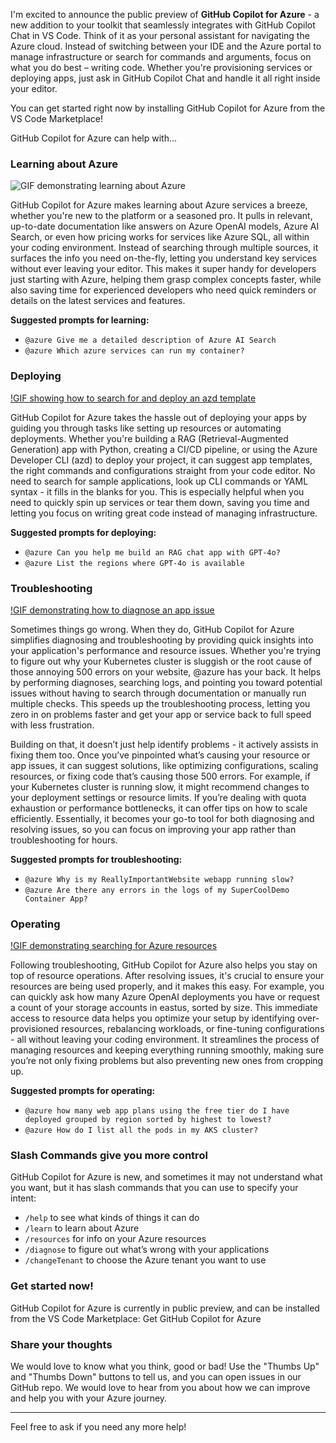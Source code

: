 I'm excited to announce the public preview of **GitHub Copilot for Azure** - a new addition to your toolkit that seamlessly integrates with GitHub Copilot Chat in VS Code. Think of it as your personal assistant for navigating the Azure cloud. Instead of switching between your IDE and the Azure portal to manage infrastructure or search for commands and arguments, focus on what you do best – writing code. Whether you're provisioning services or deploying apps, just ask in GitHub Copilot Chat and handle it all right inside your editor.

You can get started right now by installing GitHub Copilot for Azure from the VS Code Marketplace!

GitHub Copilot for Azure can help with...

### Learning about Azure

![GIF demonstrating learning about Azure](learn_10-11-2024.gif)

GitHub Copilot for Azure makes learning about Azure services a breeze, whether you're new to the platform or a seasoned pro. It pulls in relevant, up-to-date documentation like answers on Azure OpenAI models, Azure AI Search, or even how pricing works for services like Azure SQL, all within your coding environment. Instead of searching through multiple sources, it surfaces the info you need on-the-fly, letting you understand key services without ever leaving your editor. This makes it super handy for developers just starting with Azure, helping them grasp complex concepts faster, while also saving time for experienced developers who need quick reminders or details on the latest services and features.

**Suggested prompts for learning:**

- `@azure Give me a detailed description of Azure AI Search`
- `@azure Which azure services can run my container?`

### Deploying

[!GIF showing how to search for and deploy an azd template](deploy-init_10-11-2024.gif)

GitHub Copilot for Azure takes the hassle out of deploying your apps by guiding you through tasks like setting up resources or automating deployments. Whether you're building a RAG (Retrieval-Augmented Generation) app with Python, creating a CI/CD pipeline, or using the Azure Developer CLI (azd) to deploy your project, it can suggest app templates, the right commands and configurations straight from your code editor. No need to search for sample applications, look up CLI commands or YAML syntax - it fills in the blanks for you. This is especially helpful when you need to quickly spin up services or tear them down, saving you time and letting you focus on writing great code instead of managing infrastructure.

**Suggested prompts for deploying:**

- `@azure Can you help me build an RAG chat app with GPT-4o?`
- `@azure List the regions where GPT-4o is available`

### Troubleshooting

[!GIF demonstrating how to diagnose an app issue](diagnose-logs_10-11-2024.gif)

Sometimes things go wrong. When they do, GitHub Copilot for Azure simplifies diagnosing and troubleshooting by providing quick insights into your application's performance and resource issues. Whether you're trying to figure out why your Kubernetes cluster is sluggish or the root cause of those annoying 500 errors on your website, @azure has your back. It helps by performing diagnoses, searching logs, and pointing you toward potential issues without having to search through documentation or manually run multiple checks. This speeds up the troubleshooting process, letting you zero in on problems faster and get your app or service back to full speed with less frustration.

Building on that, it doesn’t just help identify problems - it actively assists in fixing them too. Once you’ve pinpointed what’s causing your resource or app issues, it can suggest solutions, like optimizing configurations, scaling resources, or fixing code that’s causing those 500 errors. For example, if your Kubernetes cluster is running slow, it might recommend changes to your deployment settings or resource limits. If you’re dealing with quota exhaustion or performance bottlenecks, it can offer tips on how to scale efficiently. Essentially, it becomes your go-to tool for both diagnosing and resolving issues, so you can focus on improving your app rather than troubleshooting for hours.

**Suggested prompts for troubleshooting:**

- `@azure Why is my ReallyImportantWebsite webapp running slow?`
- `@azure Are there any errors in the logs of my SuperCoolDemo Container App?`

### Operating

[!GIF demonstrating searching for Azure resources](view-resources_10-11-2024.gif)

Following troubleshooting, GitHub Copilot for Azure also helps you stay on top of resource operations. After resolving issues, it's crucial to ensure your resources are being used properly, and it makes this easy. For example, you can quickly ask how many Azure OpenAI deployments you have or request a count of your storage accounts in eastus, sorted by size. This immediate access to resource data helps you optimize your setup by identifying over-provisioned resources, rebalancing workloads, or fine-tuning configurations - all without leaving your coding environment. It streamlines the process of managing resources and keeping everything running smoothly, making sure you’re not only fixing problems but also preventing new ones from cropping up.

**Suggested prompts for operating:**

- `@azure how many web app plans using the free tier do I have deployed grouped by region sorted by highest to lowest?`
- `@azure How do I list all the pods in my AKS cluster?`

### Slash Commands give you more control

GitHub Copilot for Azure is new, and sometimes it may not understand what you want, but it has slash commands that you can use to specify your intent:

- `/help` to see what kinds of things it can do
- `/learn` to learn about Azure
- `/resources` for info on your Azure resources
- `/diagnose` to figure out what’s wrong with your applications
- `/changeTenant` to choose the Azure tenant you want to use

### Get started now!

GitHub Copilot for Azure is currently in public preview, and can be installed from the VS Code Marketplace: Get GitHub Copilot for Azure

### Share your thoughts

We would love to know what you think, good or bad! Use the "Thumbs Up" and "Thumbs Down" buttons to tell us, and you can open issues in our GitHub repo. We would love to hear from you about how we can improve and help you with your Azure journey.

---

Feel free to ask if you need any more help!
